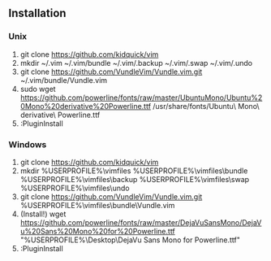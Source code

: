 Installation
------------

### Unix
1. git clone https://github.com/kidquick/vim
2. mkdir ~/.vim ~/.vim/bundle ~/.vim/.backup ~/.vim/.swap ~/.vim/.undo
3. git clone https://github.com/VundleVim/Vundle.vim.git ~/.vim/bundle/Vundle.vim
4. sudo wget https://github.com/powerline/fonts/raw/master/UbuntuMono/Ubuntu%20Mono%20derivative%20Powerline.ttf /usr/share/fonts/Ubuntu\ Mono\ derivative\ Powerline.ttf
5. :PluginInstall

### Windows
1. git clone https://github.com/kidquick/vim
2. mkdir %USERPROFILE%\vimfiles %USERPROFILE%\vimfiles\bundle %USERPROFILE%\vimfiles\backup %USERPROFILE%\vimfiles\swap %USERPROFILE%\vimfiles\undo
3. git clone https://github.com/VundleVim/Vundle.vim.git %USERPROFILE%\vimfiles\bundle\Vundle.vim
4. (Install!) wget https://github.com/powerline/fonts/raw/master/DejaVuSansMono/DejaVu%20Sans%20Mono%20for%20Powerline.ttf "%USERPROFILE%\Desktop\DejaVu Sans Mono for Powerline.ttf"
5. :PluginInstall
